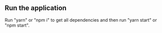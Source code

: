 ## Run the application

Run "yarn" or "npm i" to get all dependencies and then run "yarn start" or "npm start".
